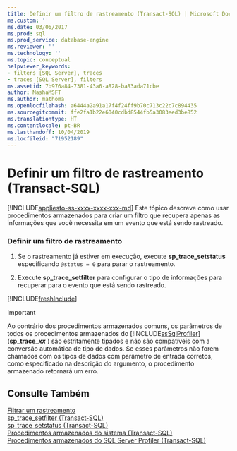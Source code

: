 ```yaml
---
title: Definir um filtro de rastreamento (Transact-SQL) | Microsoft Docs
ms.custom: ''
ms.date: 03/06/2017
ms.prod: sql
ms.prod_service: database-engine
ms.reviewer: ''
ms.technology: ''
ms.topic: conceptual
helpviewer_keywords:
- filters [SQL Server], traces
- traces [SQL Server], filters
ms.assetid: 7b976a84-7381-43a6-a828-ba83ada71cbe
author: MashaMSFT
ms.author: mathoma
ms.openlocfilehash: a6444a2a91a17f4f24ff9b70c713c22c7c894435
ms.sourcegitcommit: ffe2fa1b22e6040cdbd8544fb5a3083eed3be852
ms.translationtype: HT
ms.contentlocale: pt-BR
ms.lasthandoff: 10/04/2019
ms.locfileid: "71952189"
---
```

# <a name="set-a-trace-filter-transact-sql"></a>Definir um filtro de rastreamento (Transact-SQL)
[!INCLUDE[appliesto-ss-xxxx-xxxx-xxx-md](../../includes/appliesto-ss-xxxx-xxxx-xxx-md.md)]
  Este tópico descreve como usar procedimentos armazenados para criar um filtro que recupera apenas as informações que você necessita em um evento que está sendo rastreado.  
  
### <a name="to-set-a-trace-filter"></a>Definir um filtro de rastreamento  
  
1.  Se o rastreamento já estiver em execução, execute **sp_trace_setstatus** especificando `@status = 0` para parar o rastreamento.  
  
2.  Execute **sp_trace_setfilter** para configurar o tipo de informações para recuperar para o evento que está sendo rastreado.  

[!INCLUDE[freshInclude](../../includes/paragraph-content/fresh-note-steps-feedback.md)]

> [!IMPORTANT]  
>  Ao contrário dos procedimentos armazenados comuns, os parâmetros de todos os procedimentos armazenados do [!INCLUDE[ssSqlProfiler](../../includes/sssqlprofiler-md.md)] (**sp_trace\__xx_** ) são estritamente tipados e não são compatíveis com a conversão automática de tipo de dados. Se esses parâmetros não forem chamados com os tipos de dados com parâmetro de entrada corretos, como especificado na descrição do argumento, o procedimento armazenado retornará um erro.  
  
## <a name="see-also"></a>Consulte Também  
 [Filtrar um rastreamento](../../relational-databases/sql-trace/filter-a-trace.md)   
 [sp_trace_setfilter &#40;Transact-SQL&#41;](../../relational-databases/system-stored-procedures/sp-trace-setfilter-transact-sql.md)   
 [sp_trace_setstatus &#40;Transact-SQL&#41;](../../relational-databases/system-stored-procedures/sp-trace-setstatus-transact-sql.md)   
 [Procedimentos armazenados do sistema &#40;Transact-SQL&#41;](../../relational-databases/system-stored-procedures/system-stored-procedures-transact-sql.md)   
 [Procedimentos armazenados do SQL Server Profiler &#40;Transact-SQL&#41;](../../relational-databases/system-stored-procedures/sql-server-profiler-stored-procedures-transact-sql.md)  
  
  
